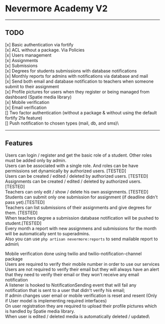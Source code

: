 # Nevermore Academy V2

---

## TODO

[x] Basic authentication via fortify\
[x] ACL without a package. Via Policies\
[x] Users management\
[x] Assignments\
[x] Submissions\
[x] Degrees for students submissions with database notifications\
[x] Monthly reports for admins with notifications via database and mail\
[x] Send both email and database notification to teachers when someone submit to their assignment\
[x] Profile pictures for users when they register or being managed from dashboard (Spatie media library)\
[x] Mobile verification\
[x] Email verification\
[] Two factor authentication (without a package & without using the default fortify 2fa feature)\
[] Push notification to chosen types (mail, db, and sms)\

---

## Features

Users can login / register and get the basic role of a student. Other roles must be added only by admin.\
Users can be associated with a single role. And roles can be have permissions set dynamically by authorized users. [TESTED]\
Users can be created / edited / deleted by authorized users. [TESTED]\
Assignments can be created / edited / deleted by authorized users. [TESTED]\
Teachers can only edit / show / delete his own assignments. [TESTED]\
Students can submit only one submission for assignment (if deadline didn't pass yet).[TESTED]\
Teachers can list submissions of their assignments and give degrees for them. [TESTED]\
When teachers degree a submission database notification will be pushed to student.[TESTED]\
Every month a report with new assignmens and submissions for the month will be automatically sent to superadmins.\
Also you can use `php artisan nevermore:reports` to send mailable report to admin\

Mobile verification done using twilio and twilio-notification-channel package\
Users are required to verify their mobile number in order to use our services\
Users are not required to verify their email but they will always have an alert that they need to verify their email or they won't receive any email notification\
A listener is hooked to NotificationSending event that will fail any notification that is sent to a user that didn't verify his email;\
If admin changes user email or mobile verification is reset and resent (Only if User model is implementing required interfaces)\
On user registration they are required to upload their profile pictures which is handled by Spatie media library.\
When user is edited / deleted media is automatically deleted / updated\
